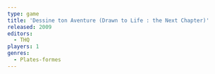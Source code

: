 ```yaml
---
type: game
title: 'Dessine ton Aventure (Drawn to Life : the Next Chapter)'
released: 2009
editors: 
  - THQ
players: 1
genres:
  - Plates-formes
---
```

